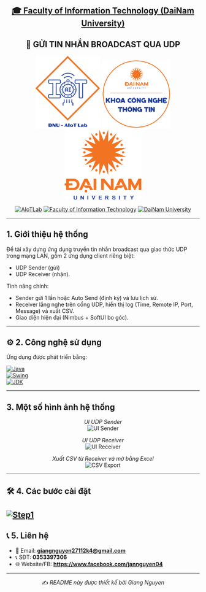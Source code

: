 <h2 align="center">
    <a href="https://dainam.edu.vn/vi/khoa-cong-nghe-thong-tin">
    🎓 Faculty of Information Technology (DaiNam University)
    </a>
</h2>
<h2 align="center">
   🚀 GỬI TIN NHẮN BROADCAST QUA UDP
</h2>
<div align="center">
    <p align="center">
        <img src="docs/aiotlab_logo.png" alt="AIoTLab Logo" width="170"/>
        <img src="docs/fitdnu_logo.png" alt="FIT DNU Logo" width="180"/>
        <img src="docs/dnu_logo.png" alt="DaiNam University Logo" width="200"/>
    </p>

<div align="center">

[![AIoTLab](https://img.shields.io/badge/AIoTLab-green?style=for-the-badge)](https://www.facebook.com/DNUAIoTLab)
[![Faculty of Information Technology](https://img.shields.io/badge/Faculty%20of%20Information%20Technology-blue?style=for-the-badge)](https://dainam.edu.vn/vi/khoa-cong-nghe-thong-tin)
[![DaiNam University](https://img.shields.io/badge/DaiNam%20University-orange?style=for-the-badge)](https://dainam.edu.vn)

</div>

</div>

---

## 1. Giới thiệu hệ thống
Đề tài xây dựng ứng dụng truyền tin nhắn broadcast qua giao thức UDP trong mạng LAN, gồm 2 ứng dụng client riêng biệt: 
- UDP Sender (gửi) 
- UDP Receiver (nhận). 

Tính năng chính: 
- Sender gửi 1 lần hoặc Auto Send (định kỳ) và lưu lịch sử. 
- Receiver lắng nghe trên cổng UDP, hiển thị log (Time, Remote IP, Port, Message) và xuất CSV. 
- Giao diện hiện đại (Nimbus + SoftUI bo góc).

---

## ⚙️ 2. Công nghệ sử dụng
Ứng dụng được phát triển bằng:

[![Java](https://img.shields.io/badge/Java-ED8B00?style=for-the-badge&logo=openjdk&logoColor=white)](https://www.oracle.com/java/)  
[![Swing](https://img.shields.io/badge/Java%20Swing-007396?style=for-the-badge&logo=java&logoColor=white)](https://docs.oracle.com/javase/tutorial/uiswing/)  
[![JDK](https://img.shields.io/badge/JDK-8+-green?style=for-the-badge&logo=java&logoColor=white)](https://www.oracle.com/java/technologies/javase/javase8-archive-downloads.html)  

---

## 3. Một số hình ảnh hệ thống
<p align="center">
    <em>UI UDP Sender</em><br/>
    <img width="850" height="476" alt="UI Sender" src="https://github.com/user-attachments/assets/5797ec8c-f2e2-4a9e-bfd9-d6adc2b6e136" />
</p>

<p align="center">
    <em>UI UDP Receiver</em><br/>
    <img width="979" height="565" alt="UI Receiver" src="https://github.com/user-attachments/assets/b54ecd25-0405-40e6-986b-a0a32ee4f4c7" />
</p>

<p align="center">
    <em>Xuất CSV từ Receiver và mở bằng Excel</em><br/>
    <img width="673" height="502" alt="CSV Export" src="https://github.com/user-attachments/assets/c10f5968-0fda-4c4c-b6bb-92e00c7ab8c3" />
</p>

---

## 🛠️ 4. Các bước cài đặt
[![Step1](https://img.shields.io/badge/1-Clone%20source%20code-blue?style=for-the-badge)]()  
---

## 📞 5. Liên hệ
- 📧 Email: **giangnguyen27112k4@gmail.com**  
- 📞 SĐT: **0353397306**  
- 🌐 Website/FB: **https://www.facebook.com/jannguyen04**

---

<p align="center">
    ✍️ <em>README này được thiết kế bởi Giang Nguyen</em>
</p>
